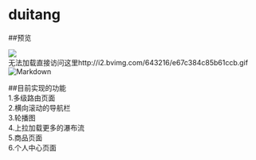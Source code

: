 # duitang  

##预览 

<img src='http://i2.bvimg.com/643216/e67c384c85b61ccb.gif'><br />
无法加载直接访问这里http://i2.bvimg.com/643216/e67c384c85b61ccb.gif<br />
![Markdown](http://i2.bvimg.com/643216/2ce75330167ecdc9.gif)<br />

##目前实现的功能    
1.多级路由页面    
2.横向滚动的导航栏    
3.轮播图    
4.上拉加载更多的瀑布流  
5.商品页面  
6.个人中心页面  